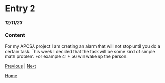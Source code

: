# Entry 2
##### 12/11/23

### Content
  For my APCSA project I am creating an alarm that will not stop until you do a certain task. This week I decided that the task will be some kind of simple math problem. For example 41 + 56 will wake up the person.  

[Previous](entry01.md) | [Next](entry03.md)

[Home](../README.md)

